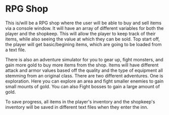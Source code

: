 # RPG Shop
This is/will be a RPG shop where the user will be able to buy and sell items via a console window.
It will have an array of different variables for both the player and the shopkeep.
This will allow the player to keep track of their items, while also seeing the value at which they can be sold.
Top start off, the player will get basic/begining items, which are going to be loaded from a text file.

There is also an adventure simulator for you to gear up, fight monsters, and gain more gold to buy more items from the shop.
Items will have different attack and armor values based off the quality and the type of equipment all stemming from an original class.
There are two different adventures. One is exploration. Here you can explore an area and fight smaller enemies to gain small mounts of gold. You can also Fight bosses to gain a large amount of gold. 

To save progress, all items in the player's inventory and the shopkeep's inventory will be saved in different text files when they enter the inn.
